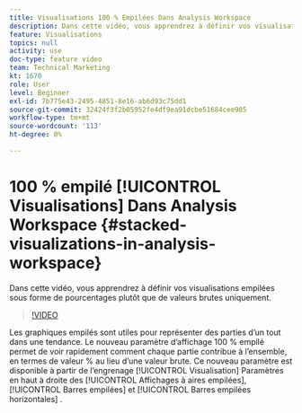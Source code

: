 ```yaml
---
title: Visualisations 100 % Empilées Dans Analysis Workspace
description: Dans cette vidéo, vous apprendrez à définir vos visualisations empilées sous forme de pourcentages plutôt que de valeurs brutes uniquement.
feature: Visualisations
topics: null
activity: use
doc-type: feature video
team: Technical Marketing
kt: 1670
role: User
level: Beginner
exl-id: 7b775e43-2495-4851-8e16-ab6d93c75dd1
source-git-commit: 32424f3f2b05952fe4df9ea91dcbe51684cee905
workflow-type: tm+mt
source-wordcount: '113'
ht-degree: 0%

---
```


# 100 % empilé [!UICONTROL Visualisations] Dans Analysis Workspace {#stacked-visualizations-in-analysis-workspace}

Dans cette vidéo, vous apprendrez à définir vos visualisations empilées sous forme de pourcentages plutôt que de valeurs brutes uniquement.

>[!VIDEO](https://video.tv.adobe.com/v/23131/?quality=12)

Les graphiques empilés sont utiles pour représenter des parties d’un tout dans une tendance. Le nouveau paramètre d’affichage 100 % empilé permet de voir rapidement comment chaque partie contribue à l’ensemble, en termes de valeur % au lieu d’une valeur brute. Ce nouveau paramètre est disponible à partir de l’engrenage [!UICONTROL Visualisation] Paramètres en haut à droite des [!UICONTROL Affichages à aires empilées], [!UICONTROL Barres empilées] et [!UICONTROL Barres empilées horizontales] .
